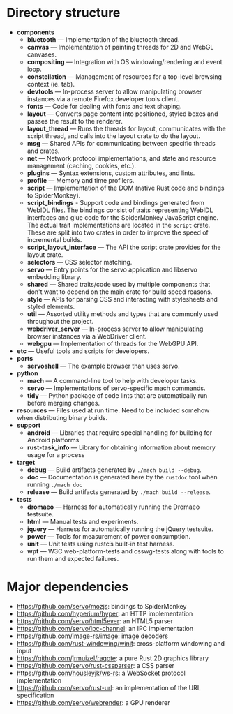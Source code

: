 <!-- TODO: needs copyediting -->

# Directory structure

- **components**
  - **bluetooth** — Implementation of the bluetooth thread.
  - **canvas** — Implementation of painting threads for 2D and WebGL canvases.
  - **compositing** — Integration with OS windowing/rendering and event loop.
  - **constellation** — Management of resources for a top-level browsing context (ie. tab).
  - **devtools** — In-process server to allow manipulating browser instances via a remote Firefox developer tools client.
  * **fonts** — Code for dealing with fonts and text shaping.
  - **layout** — Converts page content into positioned, styled boxes and passes the result to the renderer.
  - **layout_thread** — Runs the threads for layout, communicates with the script thread, and calls into the layout crate to do the layout.
  - **msg** — Shared APIs for communicating between specific threads and crates.
  - **net** — Network protocol implementations, and state and resource management (caching, cookies, etc.).
  - **plugins** — Syntax extensions, custom attributes, and lints.
  - **profile** — Memory and time profilers.
  - **script** — Implementation of the DOM (native Rust code and bindings to SpiderMonkey).
  - **script_bindings** - Support code and bindings generated from WebIDL files.
    The bindings consist of traits representing WebIDL interfaces and glue code for the
  SpiderMonkey JavaScript engine.
    The actual trait implementations are located in the `script` crate.
    These are split into two crates in order to improve the speed of incremental builds.
  - **script_layout_interface** — The API the script crate provides for the layout crate.
  - **selectors** — CSS selector matching.
  - **servo** — Entry points for the servo application and libservo embedding library.
  - **shared** — Shared traits/code used by multiple components that don't want to depend on the main crate for build speed reasons.
  - **style** — APIs for parsing CSS and interacting with stylesheets and styled elements.
  - **util** — Assorted utility methods and types that are commonly used throughout the project.
  - **webdriver_server** — In-process server to allow manipulating browser instances via a WebDriver client.
  - **webgpu** — Implementation of threads for the WebGPU API.
- **etc** — Useful tools and scripts for developers.
- **ports**
  - **servoshell** — The example browser than uses servo.
- **python**
  - **mach** — A command-line tool to help with developer tasks.
  - **servo** — Implementations of servo-specific mach commands.
  - **tidy** — Python package of code lints that are automatically run before merging changes.
- **resources** — Files used at run time.
  Need to be included somehow when distributing binary builds.
- **support**
  - **android** — Libraries that require special handling for building for Android platforms
  - **rust-task_info** — Library for obtaining information about memory usage for a process
- **target**
  - **debug** — Build artifacts generated by `./mach build --debug`.
  - **doc** — Documentation is generated here by the `rustdoc` tool when running `./mach doc`
  - **release** — Build artifacts generated by `./mach build --release`.
- **tests**
  - **dromaeo** — Harness for automatically running the Dromaeo testsuite.
  - **html** — Manual tests and experiments.
  - **jquery** — Harness for automatically running the jQuery testsuite.
  - **power** — Tools for measurement of power consumption.
  - **unit** — Unit tests using rustc’s built-in test harness.
  - **wpt** — W3C web-platform-tests and csswg-tests along with tools to run them and expected failures.

# Major dependencies

* <https://github.com/servo/mozjs>: bindings to SpiderMonkey
* <https://github.com/hyperium/hyper>: an HTTP implementation
* <https://github.com/servo/html5ever>: an HTML5 parser
* <https://github.com/servo/ipc-channel>: an IPC implementation
* <https://github.com/image-rs/image>: image decoders
* <https://github.com/rust-windowing/winit>: cross-platform windowing and input
* <https://github.com/jrmuizel/raqote>: a pure Rust 2D graphics library
* <https://github.com/servo/rust-cssparser>: a CSS parser
* <https://github.com/housleyjk/ws-rs>: a WebSocket protocol implementation
* <https://github.com/servo/rust-url>: an implementation of the URL specification
* <https://github.com/servo/webrender>: a GPU renderer
